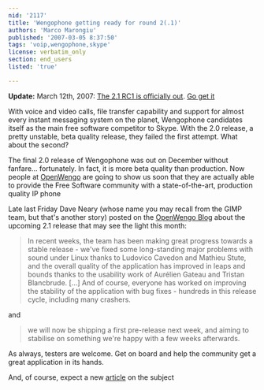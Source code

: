```yaml
---
nid: '2117'
title: 'Wengophone getting ready for round 2(.1)'
authors: 'Marco Marongiu'
published: '2007-03-05 8:37:50'
tags: 'voip,wengophone,skype'
license: verbatim_only
section: end_users
listed: 'true'

---
```

**Update:** March 12th, 2007: [The 2.1 RC1 is officially out](http://www.openwengo.org/index.php/openwengo/public/homePage/news?payload[newsId]=0). [Go get it](http://download.wengo.com/releases/WengoPhone-2.1/RC1/linux/wengophone-ng-GNULinux-binary-latest.tar.bz2)

With voice and video calls, file transfer capability and support for almost every instant messaging system on the planet, Wengophone candidates itself as the main free software competitor to Skype. With the 2.0 release, a pretty unstable, beta quality release, they failed the first attempt. What about the second?


<!--break-->


The final 2.0 release of Wengophone was out on December without fanfare... fortunately. In fact, it is more beta quality than production. Now people at [OpenWengo](http://www.openwengo.org/) are going to show us soon that they are actually able to provide the Free Software community with a state-of-the-art, production quality IP phone

Late last Friday Dave Neary (whose name you may recall from the GIMP team, but that's another story) posted on the [OpenWengo Blog](http://blog.openwengo.org/index.php?/archives/84-Ramping-up-to-2.1.html) about the upcoming 2.1 release that may see the light this month:


>In recent weeks, the team has been making great progress towards a stable release - we've fixed some long-standing major problems with sound under Linux thanks to Ludovico Cavedon and Mathieu Stute, and the overall quality of the application has improved in leaps and bounds thanks to the usability work of Aurélien Gateau and Tristan Blancbrude. [...] And of course, everyone has worked on improving the stability of the application with bug fixes - hundreds in this release cycle, including many crashers.

and


>we will now be shipping a first pre-release next week, and aiming to stabilise on something we're happy with a few weeks afterwards.

As always, testers are welcome. Get on board and help the community get a great application in its hands.

And, of course, expect a new [article](http://www.freesoftwaremagazine.com/articles/wengo_phone) on the subject

